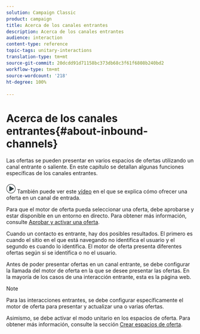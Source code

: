```yaml
---
solution: Campaign Classic
product: campaign
title: Acerca de los canales entrantes
description: Acerca de los canales entrantes
audience: interaction
content-type: reference
topic-tags: unitary-interactions
translation-type: tm+mt
source-git-commit: 20dcdd91d71158bc373db68c3f61f6808b240bd2
workflow-type: tm+mt
source-wordcount: '218'
ht-degree: 100%

---
```



# Acerca de los canales entrantes{#about-inbound-channels}

Las ofertas se pueden presentar en varios espacios de ofertas utilizando un canal entrante o saliente. En este capítulo se detallan algunas funciones específicas de los canales entrantes.

![](assets/do-not-localize/how-to-video.png) También puede ver este [vídeo](https://helpx.adobe.com/campaign/classic/how-to/deliver-an-offer-on-inbound-channel-in-acv6.html) en el que se explica cómo ofrecer una oferta en un canal de entrada.

Para que el motor de oferta pueda seleccionar una oferta, debe aprobarse y estar disponible en un entorno en directo. Para obtener más información, consulte [Aprobar y activar una oferta](../../interaction/using/approving-and-activating-an-offer.md).

Cuando un contacto es entrante, hay dos posibles resultados. El primero es cuando el sitio en el que está navegando no identifica el usuario y el segundo es cuando lo identifica. El motor de oferta presenta diferentes ofertas según si se identifica o no el usuario.

Antes de poder presentar ofertas en un canal entrante, se debe configurar la llamada del motor de oferta en la que se desee presentar las ofertas. En la mayoría de los casos de una interacción entrante, esta es la página web.

>[!NOTE]
>
>Para las interacciones entrantes, se debe configurar específicamente el motor de oferta para presentar y actualizar una o varias ofertas.
>
>Asimismo, se debe activar el modo unitario en los espacios de oferta. Para obtener más información, consulte la sección [Crear espacios de oferta](../../interaction/using/creating-offer-spaces.md).
